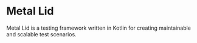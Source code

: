 
# Metal Lid

Metal Lid is a testing framework written in Kotlin for creating maintainable and scalable test scenarios.


